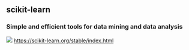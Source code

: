 ## scikit-learn
### Simple and efficient tools for data mining and data analysis
![](https://github.com/guangfuhao/ImageCache/raw/master/deeplearning/sk-learn.png)
https://scikit-learn.org/stable/index.html

